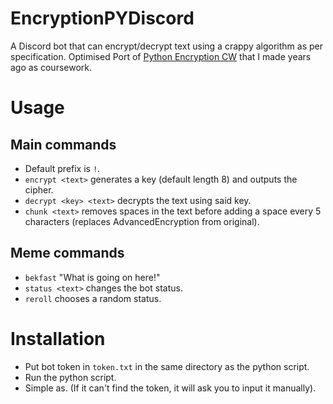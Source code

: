 # EncryptionPYDiscord

A Discord bot that can encrypt/decrypt text using a crappy algorithm as per specification.
Optimised Port of [Python Encryption CW](https://github.com/BCDeshiG/Python-Encryption-CW) that I made years ago as coursework.

# Usage

## Main commands
- Default prefix is `!`.
- `encrypt <text>` generates a key (default length 8) and outputs the cipher.
- `decrypt <key> <text>` decrypts the text using said key.
- `chunk <text>` removes spaces in the text before adding a space every 5 characters (replaces AdvancedEncryption from original).

## Meme commands
- `bekfast` "What is going on here!"
- `status <text>` changes the bot status.
- `reroll` chooses a random status.

# Installation
- Put bot token in `token.txt` in the same directory as the python script.
- Run the python script.
- Simple as. (If it can't find the token, it will ask you to input it manually).